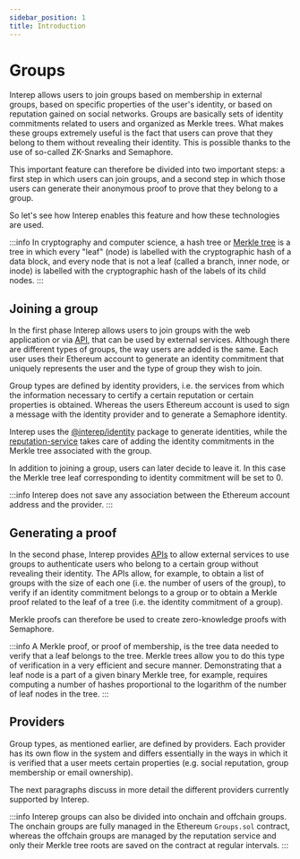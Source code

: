 ```yaml
---
sidebar_position: 1
title: Introduction
---
```


# Groups

Interep allows users to join groups based on membership in external groups, based on specific properties of the user's identity, or based on reputation gained on social networks. Groups are basically sets of identity commitments related to users and organized as Merkle trees. What makes these groups extremely useful is the fact that users can prove that they belong to them without revealing their identity. This is possible thanks to the use of so-called ZK-Snarks and Semaphore.

This important feature can therefore be divided into two important steps: a first step in which users can join groups, and a second step in which those users can generate their anonymous proof to prove that they belong to a group.

So let's see how Interep enables this feature and how these technologies are used.

:::info
In cryptography and computer science, a hash tree or [Merkle tree](https://en.wikipedia.org/wiki/Merkle_tree) is a tree in which every "leaf" (node) is labelled with the cryptographic hash of a data block, and every node that is not a leaf (called a branch, inner node, or inode) is labelled with the cryptographic hash of the labels of its child nodes.
:::

## Joining a group

In the first phase Interep allows users to join groups with the web application or via [API](/api#apigroupsprovidernameidentitycommitment), that can be used by external services. Although there are different types of groups, the way users are added is the same. Each user uses their Ethereum account to generate an identity commitment that uniquely represents the user and the type of group they wish to join.

Group types are defined by identity providers, i.e. the services from which the information necessary to certify a certain reputation or certain properties is obtained. Whereas the users Ethereum account is used to sign a message with the identity provider and to generate a Semaphore identity.

Interep uses the [@interep/identity](https://github.com/interep-project/interep.js/tree/main/packages/identity) package to generate identities, while the [reputation-service](https://github.com/interep-project/reputation-service) takes care of adding the identity commitments in the Merkle tree associated with the group.

In addition to joining a group, users can later decide to leave it. In this case the Merkle tree leaf corresponding to identity commitment will be set to 0.

:::info
Interep does not save any association between the Ethereum account address and the provider.
:::

## Generating a proof

In the second phase, Interep provides [APIs](/api#groups) to allow external services to use groups to authenticate users who belong to a certain group without revealing their identity. The APIs allow, for example, to obtain a list of groups with the size of each one (i.e. the number of users of the group), to verify if an identity commitment belongs to a group or to obtain a Merkle proof related to the leaf of a tree (i.e. the identity commitment of a group).

Merkle proofs can therefore be used to create zero-knowledge proofs with Semaphore.

:::info
A Merkle proof, or proof of membership, is the tree data needed to verify that a leaf belongs to the tree. Merkle trees allow you to do this type of verification in a very efficient and secure manner. Demonstrating that a leaf node is a part of a given binary Merkle tree, for example, requires computing a number of hashes proportional to the logarithm of the number of leaf nodes in the tree.
:::

## Providers

Group types, as mentioned earlier, are defined by providers. Each provider has its own flow in the system and differs essentially in the ways in which it is verified that a user meets certain properties (e.g. social reputation, group membership or email ownership).

The next paragraphs discuss in more detail the different providers currently supported by Interep.

:::info
Interep groups can also be divided into onchain and offchain groups. The onchain groups are fully managed in the Ethereum `Groups.sol` contract, whereas the offchain groups are managed by the reputation service and only their Merkle tree roots are saved on the contract at regular intervals.
:::

